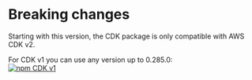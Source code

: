 # Breaking changes

Starting with this version, the CDK package is only compatible with AWS CDK v2.

For CDK v1 you can use any version up to 0.285.0:<br>
[![npm CDK v1](https://img.shields.io/badge/npm-0.285.0-yellow)](https://www.npmjs.com/package/cdk-iam-floyd/v/0.285.0)
